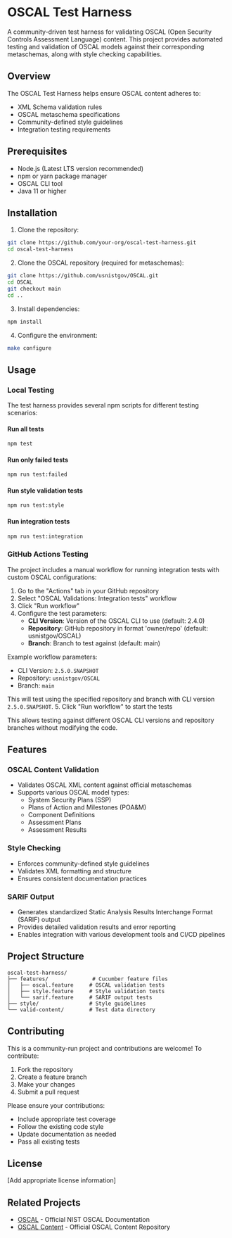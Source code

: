 # OSCAL Test Harness

A community-driven test harness for validating OSCAL (Open Security Controls Assessment Language) content. This project provides automated testing and validation of OSCAL models against their corresponding metaschemas, along with style checking capabilities.

## Overview

The OSCAL Test Harness helps ensure OSCAL content adheres to:
- XML Schema validation rules
- OSCAL metaschema specifications
- Community-defined style guidelines
- Integration testing requirements

## Prerequisites

- Node.js (Latest LTS version recommended)
- npm or yarn package manager
- OSCAL CLI tool
- Java 11 or higher

## Installation

1. Clone the repository:
```bash
git clone https://github.com/your-org/oscal-test-harness.git
cd oscal-test-harness
```

2. Clone the OSCAL repository (required for metaschemas):
```bash
git clone https://github.com/usnistgov/OSCAL.git
cd OSCAL
git checkout main
cd ..
```

3. Install dependencies:
```bash
npm install
```

4. Configure the environment:
```bash
make configure
```

## Usage

### Local Testing

The test harness provides several npm scripts for different testing scenarios:

#### Run all tests
```bash
npm test
```

#### Run only failed tests
```bash
npm run test:failed
```

#### Run style validation tests
```bash
npm run test:style
```

#### Run integration tests
```bash
npm run test:integration
```

### GitHub Actions Testing

The project includes a manual workflow for running integration tests with custom OSCAL configurations:

1. Go to the "Actions" tab in your GitHub repository
2. Select "OSCAL Validations: Integration tests" workflow
3. Click "Run workflow"
4. Configure the test parameters:
   - **CLI Version**: Version of the OSCAL CLI to use (default: 2.4.0)
   - **Repository**: GitHub repository in format 'owner/repo' (default: usnistgov/OSCAL)
   - **Branch**: Branch to test against (default: main)

Example workflow parameters:
- CLI Version: `2.5.0.SNAPSHOT`
- Repository: `usnistgov/OSCAL`
- Branch: `main`

This will test using the specified repository and branch with CLI version `2.5.0.SNAPSHOT`.
5. Click "Run workflow" to start the tests

This allows testing against different OSCAL CLI versions and repository branches without modifying the code.

## Features

### OSCAL Content Validation
- Validates OSCAL XML content against official metaschemas
- Supports various OSCAL model types:
  - System Security Plans (SSP)
  - Plans of Action and Milestones (POA&M)
  - Component Definitions
  - Assessment Plans
  - Assessment Results

### Style Checking
- Enforces community-defined style guidelines
- Validates XML formatting and structure
- Ensures consistent documentation practices

### SARIF Output
- Generates standardized Static Analysis Results Interchange Format (SARIF) output
- Provides detailed validation results and error reporting
- Enables integration with various development tools and CI/CD pipelines

## Project Structure

```text
oscal-test-harness/
├── features/              # Cucumber feature files
│   ├── oscal.feature     # OSCAL validation tests
│   ├── style.feature     # Style validation tests
│   └── sarif.feature     # SARIF output tests
├── style/                # Style guidelines
└── valid-content/        # Test data directory
```

## Contributing

This is a community-run project and contributions are welcome! To contribute:

1. Fork the repository
2. Create a feature branch
3. Make your changes
4. Submit a pull request

Please ensure your contributions:
- Include appropriate test coverage
- Follow the existing code style
- Update documentation as needed
- Pass all existing tests

## License

[Add appropriate license information]

## Related Projects

- [OSCAL](https://pages.nist.gov/OSCAL/) - Official NIST OSCAL Documentation
- [OSCAL Content](https://github.com/usnistgov/oscal-content) - Official OSCAL Content Repository
